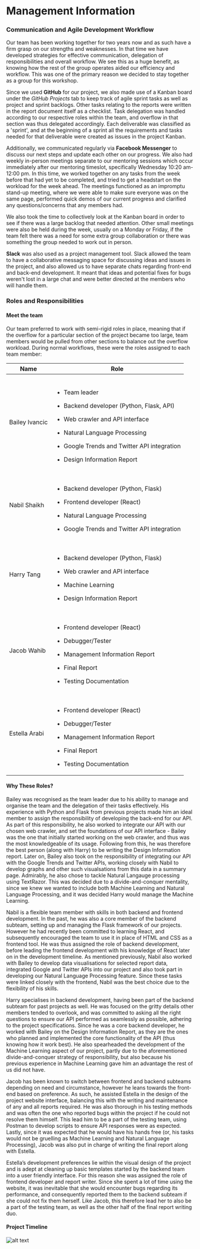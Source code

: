 # Management Information

### Communication and Agile Development Workflow

Our team has been working together for two years now and as such have a firm grasp on our strengths and weaknesses. In that time we have developed strategies for effective communication, delegation of responsibilities and overall workflow. We see this as a huge benefit, as knowing how the rest of the group operates aided our efficiency and workflow. This was one of the primary reason we decided to stay together as a group for this workshop.

Since we used **GitHub** for our project, we also made use of a Kanban board under the *GitHub Projects* tab to keep track of agile sprint tasks as well as project and sprint backlogs. Other tasks relating to the reports were written in the report document itself as a checklist. Task delegation was handled according to our respective roles within the team, and overflow in that section was thus delegated accordingly. Each deliverable was classified as a 'sprint', and at the beginning of a sprint all the requirements and tasks needed for that deliverable were created as issues in the project Kanban.

Additionally, we communicated regularly via **Facebook Messenger** to discuss our next steps and update each other on our progress. We also had weekly in-person meetings separate to our mentoring sessions which occur immediately after our mentoring timeslot, specifically Wednesday 10:20 am-12:00 pm. In this time, we worked together on any tasks from the week before that had yet to be completed, and tried to get a headstart on the workload for the week ahead. The meetings functioned as an impromptu stand-up meeting, where we were able to make sure everyone was on the same page, performed quick demos of our current progress and clarified any questions/concerns that any members had.

We also took the time to collectively look at the Kanban board in order to see if there was a large backlog that needed attention. Other small meetings were also be held during the week, usually on a Monday or Friday, if the team felt there was a need for some extra group collaboration or there was something the group needed to work out in person.

**Slack** was also used as a project management tool. Slack allowed the team to have a collaborative messaging space for discussing ideas and issues in the project, and also allowed us to have separate chats regarding front-end and back-end development. It meant that ideas and potential fixes for bugs weren't lost in a large chat and were better directed at the members who will handle them.

### Roles and Responsibilities

#### Meet the team

Our team preferred to work with semi-rigid roles in place, meaning that if the overflow for a particular section of the project became too large, team members would be pulled from other sections to balance out the overflow workload. During normal workflows, these were the roles assigned to each team member:

|Name|Role|
|----|----------------|
|Bailey Ivancic|<br><ul><li>Team leader</li></ul><ul><li>Backend developer (Python, Flask, API)</li></ul><ul><li>Web crawler and API interface</li></ul><ul><li>Natural Language Processing</li></ul><ul><li>Google Trends and Twitter API integration</li></ul><ul><li>Design Information Report</li></ul>|
|Nabil Shaikh|<br><ul><li>Backend developer (Python, Flask)</li></ul><ul><li>Frontend developer (React)</ul></li><ul><li>Natural Language Processing</li></ul><ul><li>Google Trends and Twitter API integration</li></ul>|
|Harry Tang|<br><ul><li>Backend developer (Python, Flask)</li></ul><ul><li>Web crawler and API interface</ul></li><ul><li>Machine Learning</li></ul><ul><li>Design Information Report</li></ul>|
|Jacob Wahib|<br><ul><li>Frontend developer (React)</li></ul><ul><li>Debugger/Tester</li></ul><ul><li>Management Information Report</li></ul><ul><li>Final Report</li></ul><ul><li>Testing Documentation</li></ul>|
|Estella Arabi|<br><ul><li>Frontend developer (React)</li></ul><ul><li>Debugger/Tester</li></ul><ul><li>Management Information Report</li></ul><ul><li>Final Report</li></ul><ul><li>Testing Documentation</li></ul>|

#### Why These Roles?

Bailey was recognised as the team leader due to his ability to manage and organise the team and the delegation of their tasks effectively. His experience with Python and Flask from previous projects made him an ideal member to assign the responsibility of developing the back-end for our API. As part of this responsibility, he also worked to integrate our API with our chosen web crawler, and set the foundations of our API interface - Bailey was the one that initially started working on the web crawler, and thus was the most knowledgeable of its usage. Following from this, he was therefore the best person (along with Harry) to be writing the Design Information report. Later on, Bailey also took on the responsibility of integrating our API with the Google Trends and Twitter APIs, working closely with Nabil to develop graphs and other such visualsations from this data in a summary page. Admirably, he also chose to tackle Natural Langauge processing using TextRazor. This was decided due to a divide-and-conquer mentality, since we knew we wanted to include both Machine Learning and Natural Language Processing, and it was decided Harry would manage the Machine Learning. 

Nabil is a flexible team member with skills in both backend and frontend development. In the past, he was also a core member of the backend subteam, setting up and managing the Flask framework of our projects. However he had recently been committed to learning React, and subsequently encouraged the team to use it in place of HTML and CSS as a frontend tool. He was thus assigned the role of backend development, before leading the frontend development with his knowledge of React later on in the development timeline. As mentioned previously, Nabil also worked with Bailey to develop data visualisations for selected report data, integrated Google and Twitter APIs into our project and also took part in developing our Natural Language Processing feature. Since these tasks were linked closely with the frontend, Nabil was the best choice due to the flexibility of his skills.

Harry specialises in backend development, having been part of the backend subteam for past projects as well. He was focused on the gritty details other members tended to overlook, and was committed to asking all the right questions to ensure our API performed as seamlessly as possible, adhering to the project specifications. Since he was a core backend developer, he worked with Bailey on the Design Information Report, as they are the ones who planned and implemented the core functionality of the API (thus knowing how it work best). He also spearheaded the development of the Machine Learning aspect of our project, partly due to the aforementioned divide-and-conquer strategy of responsibility, but also because his previous experience in Machine Learning gave him an advantage the rest of us did not have.

Jacob has been known to switch between frontend and backend subteams depending on need and circumstance, however he leans towards the front-end based on preference. As such, he assisted Estella in the design of the project website interface, balancing this with the writing and maintenance of any and all reports required. He was also thorough in his testing methods and was often the one who reported bugs within the project if he could not resolve them himself. This lead him to be a part of the testing team, using Postman to develop scripts to ensure API responses were as expected. Lastly, since it was expected that he would have his hands free (or, his tasks would not be gruelling as Machine Learning and Natural Language Processing), Jacob was also put in charge of writing the final report along with Estella. 

Estella’s development preferences lie within the visual design of the project and is adept at cleaning up basic templates started by the backend team into a user friendly interface. For this reason she was assigned the role of frontend developer and report writer. Since she spent a lot of time using the website, it was inevitable that she would encounter bugs regarding its performance, and consequently reported them to the backend subteam if she could not fix them herself. Like Jacob, this therefore lead her to also be a part of the testing team, as well as the other half of the final report writing duo.

#### Project Timeline

 ![alt text](https://i.gyazo.com/2bc5fb7ba71ade13dd329fb9bb2de8c1.jpg "Gantt Chart")

